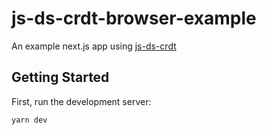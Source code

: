 # js-ds-crdt-browser-example

An example next.js app using [js-ds-crdt](https://github.com/dozyio/js-ds-crdt)

## Getting Started

First, run the development server:

```sh
yarn dev
```
